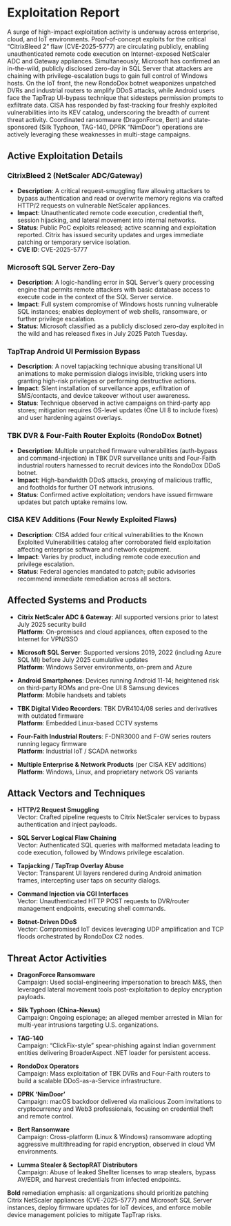 # Exploitation Report

A surge of high-impact exploitation activity is underway across enterprise, cloud, and IoT environments. Proof-of-concept exploits for the critical “CitrixBleed 2” flaw (CVE-2025-5777) are circulating publicly, enabling unauthenticated remote code execution on Internet-exposed NetScaler ADC and Gateway appliances. Simultaneously, Microsoft has confirmed an in-the-wild, publicly disclosed zero-day in SQL Server that attackers are chaining with privilege-escalation bugs to gain full control of Windows hosts. On the IoT front, the new RondoDox botnet weaponizes unpatched DVRs and industrial routers to amplify DDoS attacks, while Android users face the TapTrap UI-bypass technique that sidesteps permission prompts to exfiltrate data. CISA has responded by fast-tracking four freshly exploited vulnerabilities into its KEV catalog, underscoring the breadth of current threat activity. Coordinated ransomware (DragonForce, Bert) and state-sponsored (Silk Typhoon, TAG-140, DPRK “NimDoor”) operations are actively leveraging these weaknesses in multi-stage campaigns.

## Active Exploitation Details

### CitrixBleed 2 (NetScaler ADC/Gateway)
- **Description**: A critical request-smuggling flaw allowing attackers to bypass authentication and read or overwrite memory regions via crafted HTTP/2 requests on vulnerable NetScaler appliances.
- **Impact**: Unauthenticated remote code execution, credential theft, session hijacking, and lateral movement into internal networks.
- **Status**: Public PoC exploits released; active scanning and exploitation reported. Citrix has issued security updates and urges immediate patching or temporary service isolation.
- **CVE ID**: CVE-2025-5777

### Microsoft SQL Server Zero-Day
- **Description**: A logic-handling error in SQL Server’s query processing engine that permits remote attackers with basic database access to execute code in the context of the SQL Server service.
- **Impact**: Full system compromise of Windows hosts running vulnerable SQL instances; enables deployment of web shells, ransomware, or further privilege escalation.
- **Status**: Microsoft classified as a publicly disclosed zero-day exploited in the wild and has released fixes in July 2025 Patch Tuesday.

### TapTrap Android UI Permission Bypass
- **Description**: A novel tapjacking technique abusing transitional UI animations to make permission dialogs invisible, tricking users into granting high-risk privileges or performing destructive actions.
- **Impact**: Silent installation of surveillance apps, exfiltration of SMS/contacts, and device takeover without user awareness.
- **Status**: Technique observed in active campaigns on third-party app stores; mitigation requires OS-level updates (One UI 8 to include fixes) and user hardening against overlays.

### TBK DVR & Four-Faith Router Exploits (RondoDox Botnet)
- **Description**: Multiple unpatched firmware vulnerabilities (auth-bypass and command-injection) in TBK DVR surveillance units and Four-Faith industrial routers harnessed to recruit devices into the RondoDox DDoS botnet.
- **Impact**: High-bandwidth DDoS attacks, proxying of malicious traffic, and footholds for further OT network intrusions.
- **Status**: Confirmed active exploitation; vendors have issued firmware updates but patch uptake remains low.

### CISA KEV Additions (Four Newly Exploited Flaws)
- **Description**: CISA added four critical vulnerabilities to the Known Exploited Vulnerabilities catalog after corroborated field exploitation affecting enterprise software and network equipment.
- **Impact**: Varies by product, including remote code execution and privilege escalation.
- **Status**: Federal agencies mandated to patch; public advisories recommend immediate remediation across all sectors.

## Affected Systems and Products

- **Citrix NetScaler ADC & Gateway**: All supported versions prior to latest July 2025 security build  
  **Platform**: On-premises and cloud appliances, often exposed to the Internet for VPN/SSO

- **Microsoft SQL Server**: Supported versions 2019, 2022 (including Azure SQL MI) before July 2025 cumulative updates  
  **Platform**: Windows Server environments, on-prem and Azure

- **Android Smartphones**: Devices running Android 11-14; heightened risk on third-party ROMs and pre-One UI 8 Samsung devices  
  **Platform**: Mobile handsets and tablets

- **TBK Digital Video Recorders**: TBK DVR4104/08 series and derivatives with outdated firmware  
  **Platform**: Embedded Linux-based CCTV systems

- **Four-Faith Industrial Routers**: F-DNR3000 and F-GW series routers running legacy firmware  
  **Platform**: Industrial IoT / SCADA networks

- **Multiple Enterprise & Network Products** (per CISA KEV additions)  
  **Platform**: Windows, Linux, and proprietary network OS variants

## Attack Vectors and Techniques

- **HTTP/2 Request Smuggling**  
  Vector: Crafted pipeline requests to Citrix NetScaler services to bypass authentication and inject payloads.

- **SQL Server Logical Flaw Chaining**  
  Vector: Authenticated SQL queries with malformed metadata leading to code execution, followed by Windows privilege escalation.

- **Tapjacking / TapTrap Overlay Abuse**  
  Vector: Transparent UI layers rendered during Android animation frames, intercepting user taps on security dialogs.

- **Command Injection via CGI Interfaces**  
  Vector: Unauthenticated HTTP POST requests to DVR/router management endpoints, executing shell commands.

- **Botnet-Driven DDoS**  
  Vector: Compromised IoT devices leveraging UDP amplification and TCP floods orchestrated by RondoDox C2 nodes.

## Threat Actor Activities

- **DragonForce Ransomware**  
  Campaign: Used social-engineering impersonation to breach M&S, then leveraged lateral movement tools post-exploitation to deploy encryption payloads.

- **Silk Typhoon (China-Nexus)**  
  Campaign: Ongoing espionage; an alleged member arrested in Milan for multi-year intrusions targeting U.S. organizations.

- **TAG-140**  
  Campaign: “ClickFix-style” spear-phishing against Indian government entities delivering BroaderAspect .NET loader for persistent access.

- **RondoDox Operators**  
  Campaign: Mass exploitation of TBK DVRs and Four-Faith routers to build a scalable DDoS-as-a-Service infrastructure.

- **DPRK ‘NimDoor’**  
  Campaign: macOS backdoor delivered via malicious Zoom invitations to cryptocurrency and Web3 professionals, focusing on credential theft and remote control.

- **Bert Ransomware**  
  Campaign: Cross-platform (Linux & Windows) ransomware adopting aggressive multithreading for rapid encryption, observed in cloud VM environments.

- **Lumma Stealer & SectopRAT Distributors**  
  Campaign: Abuse of leaked Shellter licenses to wrap stealers, bypass AV/EDR, and harvest credentials from infected endpoints.

**Bold** remediation emphasis: all organizations should prioritize patching Citrix NetScaler appliances (CVE-2025-5777) and Microsoft SQL Server instances, deploy firmware updates for IoT devices, and enforce mobile device management policies to mitigate TapTrap risks.